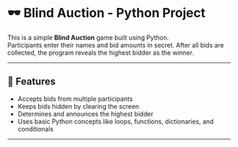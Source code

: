 # 🕶️ Blind Auction - Python Project

This is a simple **Blind Auction** game built using Python.  
Participants enter their names and bid amounts in secret. After all bids are collected, the program reveals the highest bidder as the winner.

---

## 📌 Features

- Accepts bids from multiple participants
- Keeps bids hidden by clearing the screen
- Determines and announces the highest bidder
- Uses basic Python concepts like loops, functions, dictionaries, and conditionals

---